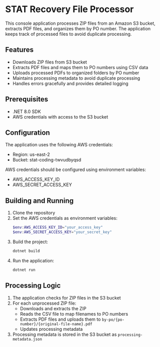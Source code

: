 # STAT Recovery File Processor

This console application processes ZIP files from an Amazon S3 bucket, extracts PDF files, and organizes them by PO number. The application keeps track of processed files to avoid duplicate processing.

## Features

- Downloads ZIP files from S3 bucket
- Extracts PDF files and maps them to PO numbers using CSV data
- Uploads processed PDFs to organized folders by PO number
- Maintains processing metadata to avoid duplicate processing
- Handles errors gracefully and provides detailed logging

## Prerequisites

- .NET 8.0 SDK
- AWS credentials with access to the S3 bucket

## Configuration

The application uses the following AWS credentials:
- Region: us-east-2
- Bucket: stat-coding-twvudbyqsd

AWS credentials should be configured using environment variables:
- AWS_ACCESS_KEY_ID
- AWS_SECRET_ACCESS_KEY

## Building and Running

1. Clone the repository
2. Set the AWS credentials as environment variables:
   ```powershell
   $env:AWS_ACCESS_KEY_ID="your_access_key"
   $env:AWS_SECRET_ACCESS_KEY="your_secret_key"
   ```
3. Build the project:
   ```bash
   dotnet build
   ```
4. Run the application:
   ```bash
   dotnet run
   ```

## Processing Logic

1. The application checks for ZIP files in the S3 bucket
2. For each unprocessed ZIP file:
   - Downloads and extracts the ZIP
   - Reads the CSV file to map filenames to PO numbers
   - Extracts PDF files and uploads them to `by-po/{po-number}/{original-file-name}.pdf`
   - Updates processing metadata
3. Processing metadata is stored in the S3 bucket as `processing-metadata.json` 